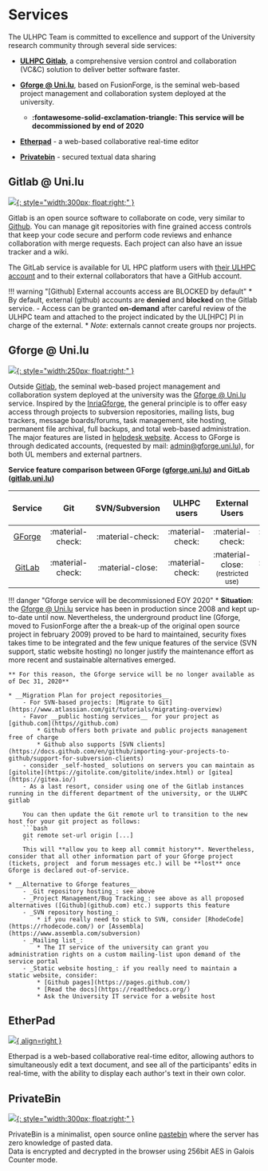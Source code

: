 # Services

The ULHPC Team is committed to excellence and support of the University research community through several side services:

* __[ULHPC Gitlab](https://gitlab.uni.lu)__, a comprehensive version control and collaboration (VC&C) solution to deliver better software faster.
* __[Gforge @ Uni.lu](https://gforge.uni.lu/)__, based on FusionForge, is the seminal web-based project management and collaboration system deployed at the university.
    - **:fontawesome-solid-exclamation-triangle: This service will be decommissioned by end of 2020**

* __[Etherpad](https://hpc.uni.lu/pad/)__ - a  web-based collaborative real-time editor
* __[Privatebin](https://hpc.uni.lu/privatebin/)__ - secured textual data sharing

## Gitlab @ Uni.lu

[![](https://gitlab.uni.lu/uploads/-/system/appearance/logo/1/gitlab-logo-gray-rgb-small.png){: style="width:300px; float:right;" }](https://gitlab.uni.lu)

Gitlab is an open source software to collaborate on code, very similar to [Github](https://github..com).
You can manage git repositories with fine grained access controls that keep your code secure and perform code reviews and enhance collaboration with merge requests. Each project can also have an issue tracker and a wiki.

The GitLab service is available for UL HPC platform users with [their ULHPC account](../accounts/index.md) and to their external collaborators that have a GitHub account.

!!! warning "[Github] External accounts access are BLOCKED by default"
    * By default, external (github) accounts are **denied** and **blocked** on the Gitlab service.
         - Access can be granted **on-demand** after careful review of the ULHPC team and attached to the project indicated by the UL[HPC] PI in charge of the external.
    * _Note_: externals cannot create groups nor projects.

## Gforge @ Uni.lu


[![](https://gforge.uni.lu/images/fusionforge-resized.png){: style="width:250px; float:right;" }](https://gforge.uni.lu)

Outside [Gitlab](https://gitlab.uni.lu), the seminal web-based project management and collaboration system deployed at the university was the [Gforge @ Uni.lu](https://gforge.uni.lu) service.
Inspired by the [InriaGforge](https://gforge.inria.fr/), the general principle is to offer easy access through projects to subversion repositories, mailing lists, bug trackers, message boards/forums, task management, site hosting, permanent file archival, full backups, and total web-based administration. The major features are listed in [helpdesk website](https://helpdesk.gforge.uni.lu/).
Access to GForge is through dedicated accounts, (requested by mail: [admin@gforge.uni.lu](mailto:admin@gforge.uni.lu)), for both UL members and external partners.


**Service feature comparison between GForge ([gforge.uni.lu](https://gforge.uni.lu)) and GitLab ([gitlab.uni.lu](https://gitlab.uni.lu))**

| Service                         | Git              | SVN/Subversion   | ULHPC users      | External Users                                   | Static websites hosting   |
| :-------:                       | :---:            | :--------------: | :-----------:    | :--------------:                                 | :-----------------------: |
| [GForge](https://gforge.uni.lu) | :material-check: | :material-check: | :material-check: | :material-check:                                 | :material-check:          |
| [GitLab](https://gitlab.uni.lu) | :material-check: | :material-close: | :material-check: | :material-close: <br/><small>(restricted use)</small> | :material-close:          |

!!! danger "Gforge service will be decommissioned EOY 2020"
    * __Situation__: the [Gforge @ Uni.lu](https://gforge.uni.lu) service has been in production since 2008 and kept up-to-date until now.
    Nevertheless, the underground product line (Gforge, moved to FusionForge after the a break-up of the original open source project in february 2009) proved to be hard to maintained, security fixes takes time to be integrated and the few unique features of the service (SVN support, static website hosting) no longer justify the maintenance effort as more recent and sustainable alternatives emerged.

    ** For this reason, the Gforge service will be no longer available as of Dec 31, 2020**

    * __Migration Plan for project repositories__
        - For SVN-based projects: [Migrate to Git](https://www.atlassian.com/git/tutorials/migrating-overview)
        - Favor __public hosting services__ for your project as [github.com](https//github.com)
            * Github offers both private and public projects management free of charge
            * Github also supports [SVN clients](https://docs.github.com/en/github/importing-your-projects-to-github/support-for-subversion-clients)
        - consider _self-hosted_ solutions on servers you can maintain as [gitolite](https://gitolite.com/gitolite/index.html) or [gitea](https://gitea.io/)
        - As a last resort, consider using one of the Gitlab instances running in the different department of the university, or the ULHPC gitlab

        You can then update the Git remote url to transition to the new host for your git project as follows:
        ```bash
        git remote set-url origin [...]
        ```
        This will **allow you to keep all commit history**. Nevertheless, consider that all other information part of your Gforge project (tickets, project  and forum messages etc.) will be **lost** once Gforge is declared out-of-service.

    * __Alternative to Gforge features__
        - _Git repository hosting_: see above
        - _Project Management/Bug Tracking_: see above as all proposed alternatives ([Github](github.com) etc.) supports this feature
        - _SVN repository hosting_:
            * if you really need to stick to SVN, consider [RhodeCode](https://rhodecode.com/) or [Assembla](https://www.assembla.com/subversion)
        - _Mailing list_:
            * The IT service of the university can grant you administration rights on a custom mailing-list upon demand of the service portal
        - _Static website hosting_: if you really need to maintain a static website, consider:
            * [Github pages](https://pages.github.com/)
            * [Read the docs](https://readthedocs.org/)
            * Ask the University IT service for a website host

## EtherPad

[![](https://upload.wikimedia.org/wikipedia/commons/f/ff/Logo_Etherpad.png){ align=right }](https://hpc.uni.lu/pad/)

Etherpad is a web-based collaborative real-time editor, allowing authors to simultaneously edit a text document, and see all of the participants' edits in real-time, with the ability to display each author's text in their own color.

## PrivateBin

[![](https://privatebin.info/img/logo.png){: style="width:300px; float:right;" }](https://hpc.uni.lu/privatebin/)

PrivateBin is a minimalist, open source online [pastebin](https://en.wikipedia.org/wiki/Pastebin) where the server has zero knowledge of pasted data.
<br/>
Data is encrypted and decrypted in the browser using 256bit AES in Galois Counter mode.
